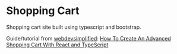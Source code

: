 # Shopping Cart

Shopping cart site built using typescript and bootstrap.

Guide/tutorial from [webdevsimplified](https://www.youtube.com/c/WebDevSimplified): [How To Create An Advanced Shopping Cart With React and TypeScript](https://www.youtube.com/watch?v=lATafp15HWA)

